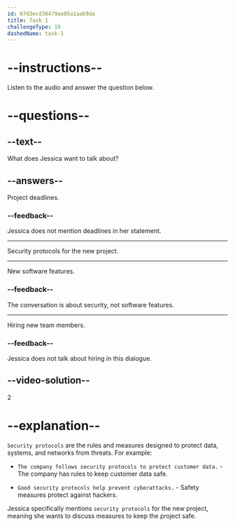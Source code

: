 ```yaml
---
id: 67d3ecd38479ae05a1aab9da
title: Task 1
challengeType: 19
dashedName: task-1
---
```


<!-- (Audio) Jessica: Hi Mark, we need to talk about security protocols for the new project. -->

# --instructions--

Listen to the audio and answer the question below.

# --questions--

## --text--

What does Jessica want to talk about?

## --answers--

Project deadlines.

### --feedback--

Jessica does not mention deadlines in her statement.

---

Security protocols for the new project.

---

New software features.

### --feedback--

The conversation is about security, not software features.

---

Hiring new team members.

### --feedback--

Jessica does not talk about hiring in this dialogue.

## --video-solution--

2

# --explanation--

`Security protocols` are the rules and measures designed to protect data, systems, and networks from threats. For example:

- `The company follows security protocols to protect customer data.` - The company has rules to keep customer data safe.

- `Good security protocols help prevent cyberattacks.` - Safety measures protect against hackers.

Jessica specifically mentions `security protocols` for the new project, meaning she wants to discuss measures to keep the project safe.
